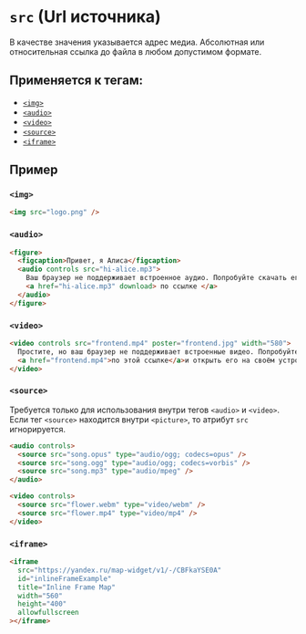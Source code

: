 # `src` (Url источника)

В качестве значения указывается адрес медиа. Абсолютная или относительная ссылка до файла в любом допустимом формате.

## Применяется к тегам:

- [`<img>`](<../TAGS MEDIA/img (ИЗОБРАЖЕНИЕ).md>)
- [`<audio>`](<../TAGS MEDIA/audio (АУДИО).md>)
- [`<video>`](<../TAGS MEDIA/video (ВИДЕО).md>)
- [`<source>`](<../TAGS MEDIA/source (ИСТОЧНИК МЕДИА).md>)
- [`<iframe>`](<../TAGS MEDIA/iframe (ВСТРАИВАНИЕ ФРЕЙМА).md>)

## Пример

### `<img>`

```html
<img src="logo.png" />
```

### `<audio>`

```html
<figure>
  <figcaption>Привет, я Алиса</figcaption>
  <audio controls src="hi-alice.mp3">
    Ваш браузер не поддерживает встроенное аудио. Попробуйте скачать его
    <a href="hi-alice.mp3" download> по ссылке </a>
  </audio>
</figure>
```

### `<video>`

```html
<video controls src="frontend.mp4" poster="frontend.jpg" width="580">
  Простите, но ваш браузер не поддерживает встроенные видео. Попробуйте скачать видео
  <a href="frontend.mp4">по этой ссылке</a>и открыть его на своём устройстве.
</video>
```

### `<source>`

Требуется только для использования внутри тегов `<audio>` и `<video>`. Если тег `<source>` находится внутри `<picture>`, то атрибут `src` игнорируется.

```html
<audio controls>
  <source src="song.opus" type="audio/ogg; codecs=opus" />
  <source src="song.ogg" type="audio/ogg; codecs=vorbis" />
  <source src="song.mp3" type="audio/mpeg" />
</audio>

<video controls>
  <source src="flower.webm" type="video/webm" />
  <source src="flower.mp4" type="video/mp4" />
</video>
```

### `<iframe>`

```html
<iframe
  src="https://yandex.ru/map-widget/v1/-/CBFkaYSE0A"
  id="inlineFrameExample"
  title="Inline Frame Map"
  width="560"
  height="400"
  allowfullscreen
></iframe>
```
